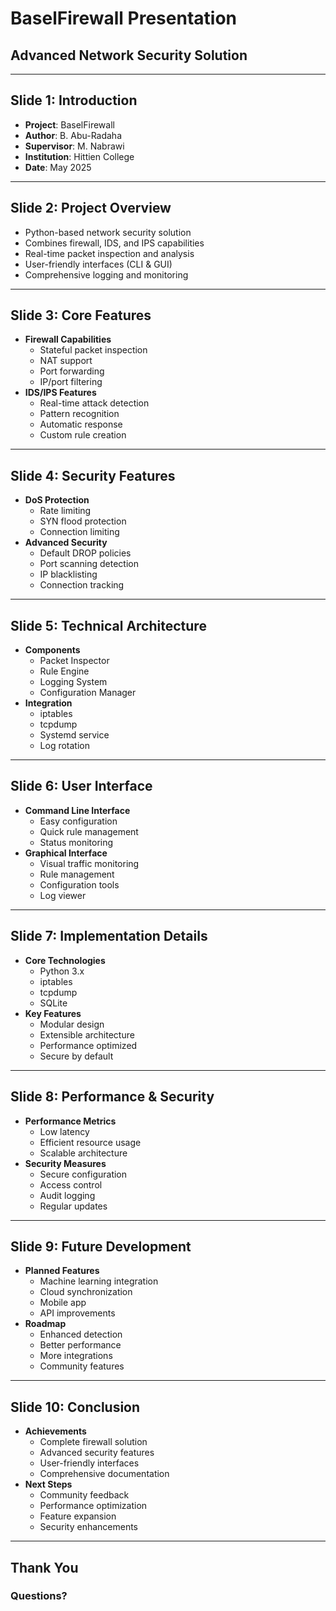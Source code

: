 # BaselFirewall Presentation
## Advanced Network Security Solution

---

## Slide 1: Introduction
- **Project**: BaselFirewall
- **Author**: B. Abu-Radaha
- **Supervisor**: M. Nabrawi
- **Institution**: Hittien College
- **Date**: May 2025

---

## Slide 2: Project Overview
- Python-based network security solution
- Combines firewall, IDS, and IPS capabilities
- Real-time packet inspection and analysis
- User-friendly interfaces (CLI & GUI)
- Comprehensive logging and monitoring

---

## Slide 3: Core Features
- **Firewall Capabilities**
  - Stateful packet inspection
  - NAT support
  - Port forwarding
  - IP/port filtering
- **IDS/IPS Features**
  - Real-time attack detection
  - Pattern recognition
  - Automatic response
  - Custom rule creation

---

## Slide 4: Security Features
- **DoS Protection**
  - Rate limiting
  - SYN flood protection
  - Connection limiting
- **Advanced Security**
  - Default DROP policies
  - Port scanning detection
  - IP blacklisting
  - Connection tracking

---

## Slide 5: Technical Architecture
- **Components**
  - Packet Inspector
  - Rule Engine
  - Logging System
  - Configuration Manager
- **Integration**
  - iptables
  - tcpdump
  - Systemd service
  - Log rotation

---

## Slide 6: User Interface
- **Command Line Interface**
  - Easy configuration
  - Quick rule management
  - Status monitoring
- **Graphical Interface**
  - Visual traffic monitoring
  - Rule management
  - Configuration tools
  - Log viewer

---

## Slide 7: Implementation Details
- **Core Technologies**
  - Python 3.x
  - iptables
  - tcpdump
  - SQLite
- **Key Features**
  - Modular design
  - Extensible architecture
  - Performance optimized
  - Secure by default

---

## Slide 8: Performance & Security
- **Performance Metrics**
  - Low latency
  - Efficient resource usage
  - Scalable architecture
- **Security Measures**
  - Secure configuration
  - Access control
  - Audit logging
  - Regular updates

---

## Slide 9: Future Development
- **Planned Features**
  - Machine learning integration
  - Cloud synchronization
  - Mobile app
  - API improvements
- **Roadmap**
  - Enhanced detection
  - Better performance
  - More integrations
  - Community features

---

## Slide 10: Conclusion
- **Achievements**
  - Complete firewall solution
  - Advanced security features
  - User-friendly interfaces
  - Comprehensive documentation
- **Next Steps**
  - Community feedback
  - Performance optimization
  - Feature expansion
  - Security enhancements

---

## Thank You
### Questions? 